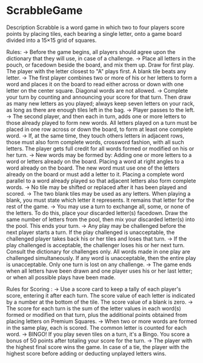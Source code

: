 # ScrabbleGame
Description
Scrabble is a word game in which two to four players score points by placing tiles, each bearing a single letter, onto a game board divided into a 15×15 grid of squares.

Rules:
-> Before the game begins, all players should agree upon the dictionary that they will use, in case of a challenge.
-> Place all letters in the pouch, or facedown beside the board, and mix them up. Draw for first play. The player with the letter closest to "A" plays first. A blank      tile beats any letter.
-> The first player combines two or more of his or her letters to form a word and places it on the board to read either across or down with one letter on the center      square. Diagonal words are not allowed.
-> Complete your turn by counting and announcing your score for that turn. Then draw as many new letters as you played; always keep seven letters on your rack, as long    as there are enough tiles left in the bag.
-> Player passes to the left.
-> The second player, and then each in turn, adds one or more letters to those already played to form new words. All letters played on a turn must be placed in one row    across or down the board, to form at least one complete word.
-> If, at the same time, they touch others letters in adjacent rows, those must also form complete words, crossword fashion, with all such letters. The player gets        full credit for all words formed or modified on his or her turn.
-> New words may be formed by:
      Adding one or more letters to a word or letters already on the board.
      Placing a word at right angles to a word already on the board. The new word must use one of the letters already on the board or must add a letter to it.
      Placing a complete word parallel to a word already played so that adjacent letters also form complete words.
-> No tile may be shifted or replaced after it has been played and scored.
-> The two blank tiles may be used as any letters. When playing a blank, you must state which letter it represents. It remains that letter for the rest of the game.
-> You may use a turn to exchange all, some, or none of the letters. To do this, place your discarded letter(s) facedown. Draw the same number of letters from the        pool, then mix your discarded letter(s) into the pool. This ends your turn.
-> Any play may be challenged before the next player starts a turn. If the play challenged is unacceptable, the challenged player takes back his or her tiles and loses    that turn.
-> If the play challenged is acceptable, the challenger loses his or her next turn. Consult the dictionary for challenges only. All words made in one play are            challenged simultaneously. If any word is unacceptable, then the entire play is unacceptable. Only one turn is lost on any challenge.
-> The game ends when all letters have been drawn and one player uses his or her last letter; or when all possible plays have been made.



Rules for Scoring :
-> Use a score card to keep a tally of each player's score, entering it after each turn. The score value of each letter is indicated by a number at the bottom of the      tile. The score value of a blank is zero.
-> The score for each turn is the sum of the letter values in each word(s) formed or modified on that turn, plus the additional points obtained from placing letters on    Premium Squares.
-> When two or more words are formed in the same play, each is scored. The common letter is counted for each word.
-> BINGO! If you play seven tiles on a turn, it's a Bingo. You score a bonus of 50 points after totaling your score for the turn.
-> The player with the highest final score wins the game. In case of a tie, the player with the highest score before adding or deducting unplayed letters wins.
